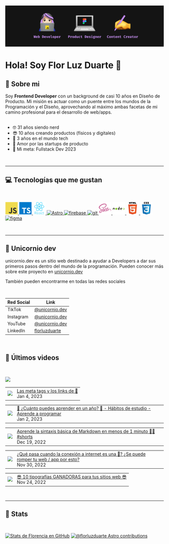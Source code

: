 ![banner github profile](./Banner%20github%20profile.png)

# Hola! Soy Flor Luz Duarte 👋

## 🙂 Sobre mi

Soy **Frontend Developer** con un background de casi 10 años en Diseño de Producto. Mi misión es actuar como un puente entre los mundos de la Programación y el Diseño, aprovechando al máximo ambas facetas de mi camino profesional para el desarrollo de web/apps.  
<br />

- 🤓 31 años siendo nerd
- 😎 10 años creando productos (físicos y digitales)
- 🚀 3 años en el mundo tech
- 💛 Amor por las startups de producto
- 🎯 Mi meta: Fullstack Dev 2023

<br />

---

## 💻 Tecnologías que me gustan

<br />

<p align="left">

<a href="https://developer.mozilla.org/en-US/docs/Web/JavaScript" target="_blank" rel="noreferrer"> <img src="https://raw.githubusercontent.com/devicons/devicon/master/icons/javascript/javascript-original.svg" alt="javascript" width="40" height="40"/> </a> <a href="https://www.typescriptlang.org/" target="_blank" rel="noreferrer"> <img src="https://raw.githubusercontent.com/devicons/devicon/master/icons/typescript/typescript-original.svg" alt="typescript" width="40" height="40"/> </a> <a href="https://reactjs.org/" target="_blank" rel="noreferrer"> <img src="https://raw.githubusercontent.com/devicons/devicon/master/icons/react/react-original-wordmark.svg" alt="react" width="40" height="40"/> </a> <a href="https://astro.build" target="_blank" rel="noreferrer"> <img src="https://res.cloudinary.com/dfzncn1pd/image/upload/v1673026303/README%20files/vscode-icons_file-type-astro_epmnlg.png" alt="Astro" width="44" height="44"/> </a> <a href="https://firebase.google.com/" target="_blank" rel="noreferrer"> <img src="https://www.vectorlogo.zone/logos/firebase/firebase-icon.svg" alt="firebase" width="40" height="40"/> </a> <a href="https://git-scm.com/" target="_blank" rel="noreferrer"> <img src="https://www.vectorlogo.zone/logos/git-scm/git-scm-icon.svg" alt="git" width="40" height="40"/> </a> <a href="https://sass-lang.com" target="_blank" rel="noreferrer"> <img src="https://raw.githubusercontent.com/devicons/devicon/master/icons/sass/sass-original.svg" alt="sass" width="40" height="40"/> </a> <a href="https://nodejs.org" target="_blank" rel="noreferrer"> <img src="https://raw.githubusercontent.com/devicons/devicon/master/icons/nodejs/nodejs-original-wordmark.svg" alt="nodejs" width="40" height="40"/> </a> <a href="https://www.w3.org/html/" target="_blank" rel="noreferrer"> <img src="https://raw.githubusercontent.com/devicons/devicon/master/icons/html5/html5-original-wordmark.svg" alt="html5" width="40" height="40"/> </a> <a href="https://www.w3schools.com/css/" target="_blank" rel="noreferrer"> <img src="https://raw.githubusercontent.com/devicons/devicon/master/icons/css3/css3-original-wordmark.svg" alt="css3" width="40" height="40"/> </a> <a href="https://www.figma.com/" target="_blank" rel="noreferrer"> <img src="https://www.vectorlogo.zone/logos/figma/figma-icon.svg" alt="figma" width="40" height="40"/> </a>

</p>

<br />

---

## 🦄 Unicornio dev

unicornio.dev es un sitio web destinado a ayudar a Developers a dar sus primeros pasos dentro del mundo de la programación. Pueden conocer más sobre este proyecto en [unicornio.dev](https://unicornio.dev)

También pueden encontrarme en todas las redes sociales

<br />

| Red Social | Link                                                       |
| ---------- | ---------------------------------------------------------- |
| TikTok     | [@unicornio.dev](https://www.tiktok.com/@unicornio.dev)    |
| Instagram  | [@unicornio.dev](https://www.instagram.com/unicornio.dev)  |
| YouTube    | [@unicornio.dev](https://www.youtube.com/@unicornio.dev)   |
| LinkedIn   | [florluzduarte](https://www.linkedin.com/in/florluzduarte) |

<br />

## 🎥 Últimos videos

<br />

<div align="left">

[<img src="https://img.shields.io/badge/-Subscribe-red?style=for-the-badge&logo=youtube&logoColor=white"/>](https://www.youtube.com/@unicorniodev)

</div>

<!-- YOUTUBE:START --><table><tr><td><a href="https://www.youtube.com/watch?v=29L3M623azA"><img width="140px" src="https://i.ytimg.com/vi/29L3M623azA/mqdefault.jpg"></a></td>
<td><a href="https://www.youtube.com/watch?v=29L3M623azA">Las meta tags y los links de 💩</a><br/>Jan 4, 2023</td></tr></table>
<table><tr><td><a href="https://www.youtube.com/watch?v=pgwhckmZ6mU"><img width="140px" src="https://i.ytimg.com/vi/pgwhckmZ6mU/mqdefault.jpg"></a></td>
<td><a href="https://www.youtube.com/watch?v=pgwhckmZ6mU">💪 ¿Cuánto puedes aprender en un año? 💪 - Hábitos de estudio - Aprende a programar</a><br/>Jan 2, 2023</td></tr></table>
<table><tr><td><a href="https://www.youtube.com/watch?v=Gkk-JJycuC0"><img width="140px" src="https://i.ytimg.com/vi/Gkk-JJycuC0/mqdefault.jpg"></a></td>
<td><a href="https://www.youtube.com/watch?v=Gkk-JJycuC0">Aprende la sintaxis básica de Markdown en menos de 1 minuto 🏃‍♀️ #shorts</a><br/>Dec 19, 2022</td></tr></table>
<table><tr><td><a href="https://www.youtube.com/watch?v=5BqRpMwy8ts"><img width="140px" src="https://i.ytimg.com/vi/5BqRpMwy8ts/mqdefault.jpg"></a></td>
<td><a href="https://www.youtube.com/watch?v=5BqRpMwy8ts">¿Qué pasa cuando la conexión a internet es una 💩? ¿Se puede romper tu web / app por esto?</a><br/>Nov 30, 2022</td></tr></table>
<table><tr><td><a href="https://www.youtube.com/watch?v=HmTrz1IDYik"><img width="140px" src="https://i.ytimg.com/vi/HmTrz1IDYik/mqdefault.jpg"></a></td>
<td><a href="https://www.youtube.com/watch?v=HmTrz1IDYik">😎 10 tipografías GANADORAS para tus sitios web 😎</a><br/>Nov 24, 2022</td></tr></table>
<!-- YOUTUBE:END -->

<br />

---

## 🥇 Stats

<br />

[![Stats de Florencia en GitHub](https://github-readme-stats.vercel.app/api?username=florluzduarte&show_icons=true&theme=tokyonight)](https://unicornio.dev)
[![@florluzduarte Astro contributions](https://astro.badg.es/v1/contributor/florluzduarte.svg)](https://astro.badg.es/v1/contributor/florluzduarte/)

<br />
